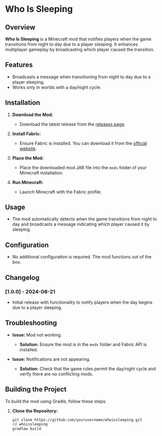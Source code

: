 # Who Is Sleeping

## Overview

**Who Is Sleeping** is a Minecraft mod that notifies players when the game transitions from night to day due to a player sleeping. It enhances multiplayer gameplay by broadcasting which player caused the transition.

## Features

- Broadcasts a message when transitioning from night to day due to a player sleeping.
- Works only in worlds with a day/night cycle.

## Installation

1. **Download the Mod:**
   - Download the latest release from the [releases page](#).

2. **Install Fabric:**
   - Ensure Fabric is installed. You can download it from the [official website](https://fabricmc.net/use/).

3. **Place the Mod:**
   - Place the downloaded mod JAR file into the `mods` folder of your Minecraft installation.

4. **Run Minecraft:**
   - Launch Minecraft with the Fabric profile.

## Usage

- The mod automatically detects when the game transitions from night to day and broadcasts a message indicating which player caused it by sleeping.

## Configuration

- No additional configuration is required. The mod functions out of the box.

## Changelog

### [1.0.0] - 2024-08-21
- Initial release with functionality to notify players when the day begins due to a player sleeping.

## Troubleshooting

- **Issue:** Mod not working.
  - **Solution:** Ensure the mod is in the `mods` folder and Fabric API is installed.

- **Issue:** Notifications are not appearing.
  - **Solution:** Check that the game rules permit the day/night cycle and verify there are no conflicting mods.

## Building the Project

To build the mod using Gradle, follow these steps:

1. **Clone the Repository:**

   ```bash
   git clone https://github.com/yourusername/whoissleeping.git
   cd whoissleeping
   gradlew build

